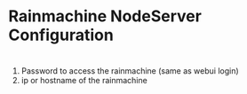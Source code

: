 
# Rainmachine NodeServer Configuration

#
1. Password to access the rainmachine (same as webui login)
2. ip or hostname of the rainmachine

